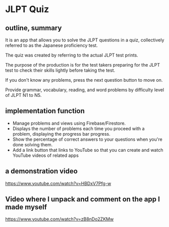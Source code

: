 # JLPT Quiz

## outline, summary

It is an app that allows you to solve the JLPT questions in a quiz, collectively referred to as the Japanese proficiency test.

The quiz was created by referring to the actual JLPT test prints.

The purpose of the production is for the test takers preparing for the JLPT test to check their skills lightly before taking the test.

If you don't know any problems, press the next question button to move on.

Provide grammar, vocabulary, reading, and word problems by difficulty level of JLPT N1 to N5.

## implementation function

- Manage problems and views using Firebase/Firestore.
- Displays the number of problems each time you proceed with a problem, displaying the progress bar progress.
- Show the percentage of correct answers to your questions when you're done solving them.
- Add a link button that links to YouTube so that you can create and watch YouTube videos of related apps

## a demonstration video

https://www.youtube.com/watch?v=HBDxV7Pfg-w

## Video where I unpack and comment on the app I made myself

https://www.youtube.com/watch?v=zB8nDo2ZKMw
